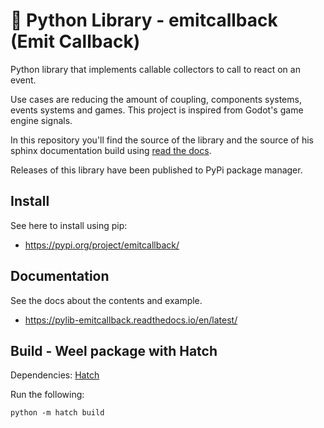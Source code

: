 # 📶 Python Library - emitcallback (Emit Callback)

Python library that implements callable collectors to call to react on an event.

Use cases are reducing the amount of coupling, components systems, events systems and games.
This project is inspired from Godot's game engine signals.

In this repository you'll find the source of the library and the source of his sphinx documentation build using [read the docs](https://about.readthedocs.com/).

Releases of this library have been published to PyPi package manager.

## Install

See here to install using pip:
- https://pypi.org/project/emitcallback/

## Documentation

See the docs about the contents and example.
- https://pylib-emitcallback.readthedocs.io/en/latest/

## Build - Weel package with Hatch

Dependencies: [Hatch](https://hatch.pypa.io/1.12/)

Run the following:

```
python -m hatch build
```
